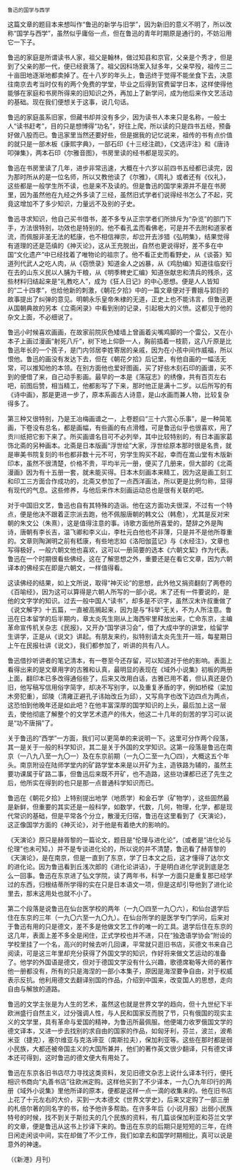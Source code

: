     鲁迅的国学与西学 

   这篇文章的题目本来想叫作“鲁迅的新学与旧学”，因为新旧的意义不明了，所以改称“国学与西学”，虽然似乎庸俗一点，但在鲁迅的青年时期原是通行的，不妨沿用它一下子。

   鲁迅的家庭是所谓读书人家，祖父是翰林，做过知县和京官，父亲是个秀才，但是到了父亲的那一代，便已经衰落了。祖父因科场案入狱多年，父亲早殁，祖传三二十亩田地逐渐地都卖掉了。在十八岁的年头上，鲁迅终于觉得不能坐食下去，决意往南京去考当时仅有的两个免费的学堂，毕业之后得到官费留学日本，这样使得他能够在家庭和书房所得来的旧知识之外，再加上了新学问，成为他后来作文艺活动的基础。现在我们便想关于这事，说几句话。

   鲁迅的家庭虽系旧家，但藏书却并没有多少，因为读书人本来只是名称，一般士人“读书赶考”，目的只是想博得“功名”，好往上爬，所以读的只是四书五经，预备好做八股而已。鲁迅家里当然还要好些，但是据我的记忆说来，祖传的书有点价值的就只是一部木板《康熙字典》，一部石印《十三经注疏》，《文选评注》和《唐诗叩弹集》，两本石印《尔雅音图》，书房里读的经书都是现买的。

   鲁迅在书房里读了几年，进步非常迅速，大概在十六岁以前四书五经都已读完，因为那时所从的是一位名师，所以又教他读了《尔雅》，《周礼》或者还有《仪礼》，这些都是一般学生所不读，也是来不及读的。但是鲁迅的国学来源并不是在书房里，因为虽然他在九经之外多读了三经，虽然旧式学者们说得经书怎么了不起，究竟这增加不了多少知识，力量远不及别的子史。

   鲁迅寻求知识，他自己买书借书，差不多专从正宗学者们所排斥为“杂览”的部门下手，方法很特别，功效也是特别的。他不看孔孟而看佛老，可是并不去附和道家者流，而佩服非圣无法的嵇康，也不相信禅宗，却岔开去涉猎《弘明集》，结果觉得有道理的还是范缜的《神灭论》，这从王充脱出，自然也更说得好，差不多在中国“文化遗产”中已经找着了唯物论的祖宗了。他不看正史而看野史，从《谈荟》知道列代武人之吃人肉，从《窃愤录》知道金人之凶暴，从《鸡肋编》知道往临安行在去的山东义民以人脯为干粮，从《明季稗史汇编》知道张献忠和清兵的残杀，这些材料归结起来是“礼教吃人”，成为《狂人日记》的中心思想。便是人人皆知的“二十四孝”，也给他新的刺激，《朝花夕拾》中的一篇文章便对于曹娥与郭巨的故事提出了纠弹的意见。明朝永乐皇帝朱棣的无道，正史上也不能讳言，但鲁迅更从国朝典故的另本《立斋闲录》中看到别的记录，引起极大的义愤。这都见于他的杂文上面，不必细说了。

   鲁迅小时候喜欢画画，在故家前院灰色矮墙上曾画着尖嘴鸡脚的一个雷公，又在小本子上画过漫画“射死八斤”，树下地上仰卧一人，胸前插着一枝箭，这八斤原是比鲁迅年长的一个孩子，是门内邻居李姓寄居的亲戚，因为在小孩中间作威福，所以恨他。鲁迅的画没有发达下去，但在《朝花夕拾》后记里，有他自画的一幅活无常，可以推知他的本领。在别方面他也爱好图画，买了好些木刻石印的画谱，买不到的便借了来，自己动手影画。最早的一本是《荡寇志》的绣像，共有百页左右吧，前图后赞，相当精工，他都影写了下来，那时他正是满十二岁。以后所写的有《诗中画》，那是更进一步了，原本系画古人诗意，是山水画而兼人物，比较复杂得多了。

   第三种又很特别，乃是王冶梅画谱之一，上卷题曰“三十六赏心乐事”，是一种简笔画，下卷没有总名，都是画幅，有些画的有点滑稽，可是鲁迅似乎也很喜欢，用了贡川纸把它影下来了。所买画谱名目可不必列举，其中比较特别的，有日本画家葛饰北斋的另种画本。北斋是日本版画“浮世绘”大家，浮世绘原本那时很是名贵，就是审美书院复刻的书也都非数十元不可，穷学生购买不起，幸而在嵩山堂有木版新印本，虽然不很清楚，价格不贵，平均半元一册，便买了几册来，但大部的《北斋漫画》因为有十五册一套，就未能买得。日本木刻画本来精工，因为这是画工刻工和印工三方面合作成功的，北斋又参加了一点西洋画法，所以更是比例匀称，显得有现代的气息。这些修养，与他后来作木刻画运动总也是很有关联的吧。

   对于中国旧文艺，鲁迅也自有其特殊的造诣。他在这方面功夫很深，不过有一个特点，便是他决不跟着正宗派去跑，他不佩服唐朝的韩文公（韩愈），尤其是反对宋朝的朱文公（朱熹），这是值得注意的事。诗歌方面他所喜爱的，楚辞之外是陶诗，唐朝有李长吉，温飞卿和李义山，李杜元白他也不非薄，只是并不是他所尊重的。文章则陶渊明之前有嵇康，有些地志如《洛阳伽蓝记》与《水经注》，文章也写得极好，一般六朝文他也喜欢，这可以一册简要的选本《六朝文絜》作为代表。鲁迅在一个时期很看些佛经，这在了解思想之外，重要还是在看它文章，因为六朝译本的佛经实在即是六朝文，一样值得看。

   这读佛经的结果，如上文所说，取得“神灭论”的思想，此外他又捐资翻刻了两卷的《百喻经》，因为这可以算得是六朝人所写的一部小说。末了还有一件要说的，是他的文字学的知识。过去一般中国人“读书”，却多是不识字，虽然汉末许叔重做了《说文解字》十五篇，一直被高搁起来，因为是与“科举”无关，不为人所注意。鲁迅在日本留学的后半期内，章太炎先生刚从上海西牢里释放出来，亡命东京，主编革命宣传机关杂志《民报》，又开办“国学讲习会”，借了大成中学的讲堂，给留学生讲学，正是从《说文》讲起。有朋友来约，拟特别请太炎先生开一班，每星期日上午在民报社讲《说文》，我们都参加了，听讲的共有八人。

   鲁迅借抄听讲者的笔记清本，有一卷至今还存留，可以知道对于他的影响。表面上看得出来的是文章用字的古雅和认真，最明显的表现在《域外小说集》初板的两册上面，翻印本已多改得通俗些了，后来又改用白话，古雅已用不着，但认真还是仍旧，他写稿写信用俗字简字，却决不写别字，以及重复矛盾的字，例如桥樑（梁加木旁犯重），邱陵（清雍正避孔子讳始改丘为邱），又写鳥字也改下边四点为两点，这恐怕到他晚年还是如此吧？在他丰富深厚的国学知识的上头，最后加上这一层去，使他彻底了解整个的文学艺术遗产的伟大，他这二十几年的刻苦的学习可以说是“功不唐捐”了。

   关于鲁迅的“西学”一方面，我们可以更简单的来说明一下。这里可分作两个段落，其一是关于一般的科学知识，其二是关于外国的文学知识。这第一段落是鲁迅在南京（一八九八至一九〇一）及在东京前期（一九〇二至一九〇四），大概这五个年头。南京附设在陆师学堂内的矿路学堂本来是以开矿为主，造铁路为辅的，虽然主要功课属于矿路二事，但鲁迅后来既不开矿，也不造路，这些功课都已还了先生之后，他所实在得到的也只是那一点普通科学知识而已。

   鲁迅在《朝花夕拾》上特别提出地学（地质学）和金石学（矿物学），这些固然最是新鲜，但重要的其实还是一般科学，如数学，代数，几何，物理，化学，都是现代常识的基础，但是平常各个分立，散漫无归宿，鲁迅在这里看到了《天演论》，这正像国学方面的《神灭论》，对于他是有着绝大的影响的。

   《天演论》原只是赫胥黎的一篇论文，题目是“伦理与进化论”，（或者是“进化论与伦理”也未可知，）并不是专谈进化论的，所以说的并不清楚，鲁迅看了赫胥黎的《天演论》，是在南京，但是一直到了东京，学了日本文之后，这才懂得了达尔文的进化论。因为鲁迅看到丘浅次郎的《进化论讲话》，于是明白进化学说到底是怎么一回事。鲁迅在东京进了弘文学院，读了两年书，科学一方面只是重复那已经学过的东西，归根结蒂所学得的实在只是日本语文一项，但是这却引导他到了进化论里去，那末这用处也就不小了。

   第二个段落是说鲁迅在仙台医学校的两年（一九〇四至一九〇六），和仙台退学后住在东京的三年（一九〇六至一九〇九）。在仙台所学的是医学专门学问，后来对于鲁迅有用的只是德文，差不多是他做文艺工作的唯一的工具。退学后住在东京的这几年，表面上差不多全是闲住，正式学校也并不进，只在“独逸语学协会”附设的学校里挂了一个名，高兴的时候去听几回课，平常就只逛旧书店，买德文书来自己阅读，可是这三年里却充分获得了外国文学的知识，作好将来做文艺运动的准备了。他学的外国语是德文，但对于德国文学没有什么兴趣，歌德席勒等大师的著作他一册都没有，所有的只是海涅的一部小本集子，原因是海涅要争自由，对于权威表示反抗。他利用德文去翻译别国的作品，介绍到中国来，改变国人的思想，走向自由与解放的道路。

   鲁迅的文学主张是为人生的艺术，虽然这也就是世界文学的趋向，但十九世纪下半欧洲盛行自然主义，过分强调人性，与人民和国家反而脱了节，只有俄国的现实主义的文学里，具有革命与爱国的精神，为鲁迅所最佩服。他便竭力收罗俄国文学的德文译本，又进一步去找别的求自由的国家的作品，如匈牙利，芬兰，波兰，波希米亚（捷克），塞尔维亚与克洛谛亚（南斯拉夫），保加利亚等。这些在那时都是弱小民族，大都还被帝国主义的大国所兼并，他们的著作英文很少翻译，只有德文译本还可得到，这时鲁迅的德文便大有用处了。

   鲁迅在东京各旧书店尽力寻找这类资料，发见旧德文杂志上说什么译本刊行，便托相识书商向“丸善书店”往欧洲定购。这样他买到了不少译本，一九〇九年印行的两册《域外小说集》里他所译的原本，便都是这样一点一滴的收集来的。他在旧书店上花了十元左右的大价，买到一大本德文《世界文学史》，后来又定购了一部三册的札倍尔著的同名字的书，给予他许多帮助。在许多年后《小说月报》出弱小民族特号的时候，找不到关于斯拉夫的几个民族的资料，有几篇谈保加利亚和芬兰文学的文章，便是鲁迅从这书上抄译下来的。鲁迅在东京的后期只是短短的三年，在终日闲走闲谈中间，实在却做了不少工作，我们如拿去和国学时期相比，真可以说是意外的神速。

   （《新港》月刊）

